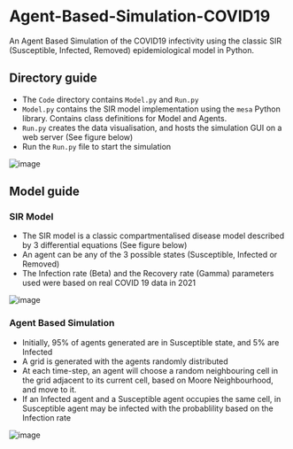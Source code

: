# Agent-Based-Simulation-COVID19
An Agent Based Simulation of the COVID19 infectivity using the classic SIR (Susceptible, Infected, Removed) epidemiological model in Python. 

## Directory guide
* The `Code` directory contains `Model.py` and `Run.py`
* `Model.py` contains the SIR model implementation using the `mesa` Python library. Contains class definitions for Model and Agents.  
* `Run.py` creates the data visualisation, and hosts the simulation GUI on a web server (See figure below)
* Run the `Run.py` file to start the simulation 

![image](https://user-images.githubusercontent.com/115394445/210131600-2b1aea95-a3b7-4d8a-8e1c-639c527ff36b.png)

## Model guide

### SIR Model
* The SIR model is a classic compartmentalised disease model described by 3 differential equations (See figure below)
* An agent can be any of the 3 possible states (Susceptible, Infected or Removed)
* The Infection rate (Beta) and the Recovery rate (Gamma) parameters used were based on real COVID 19 data in 2021 

![image](https://user-images.githubusercontent.com/115394445/210131799-68c2b01d-63ad-444a-87d9-a54a890ae60a.png)

### Agent Based Simulation
* Initially, 95% of agents generated are in Susceptible state, and 5% are Infected
* A grid is generated with the agents randomly distributed
* At each time-step, an agent will choose a random neighbouring cell in the grid adjacent to its current cell, based on Moore Neighbourhood, and move to it. 
* If an Infected agent and a Susceptible agent occupies the same cell, in Susceptible agent may be infected with the probablility based on the Infection rate

![image](https://user-images.githubusercontent.com/115394445/210132265-a4fb09e3-bb04-4a2a-880f-c26e0e61e811.png)
